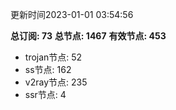 更新时间2023-01-01 03:54:56

**总订阅: 73**
**总节点: 1467**
**有效节点: 453**
- trojan节点: 52
- ss节点: 162
- v2ray节点: 235
- ssr节点: 4
